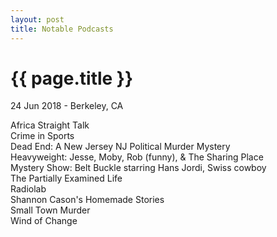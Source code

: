 ```yaml
---
layout: post
title: Notable Podcasts
---
```


{{ page.title }}
================

<p class="meta">24 Jun 2018 - Berkeley, CA</p>

Africa Straight Talk  
Crime in Sports  
Dead End: A New Jersey NJ Political Murder Mystery  
Heavyweight: Jesse, Moby, Rob (funny), & The Sharing Place  
Mystery Show: Belt Buckle starring Hans Jordi, Swiss cowboy  
The Partially Examined Life  
Radiolab  
Shannon Cason's Homemade Stories  
Small Town Murder  
Wind of Change